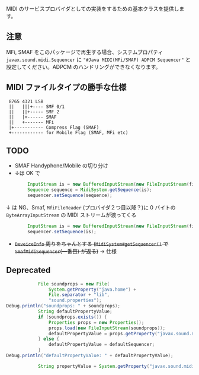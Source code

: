 MIDI のサービスプロバイダとしての実装をするための基本クラスを提供します。

## 注意
MFi, SMAF をこのパッケージで再生する場合、システムプロパティ `javax.sound.midi.Sequencer` に
`"#Java MIDI(MFi/SMAF) ADPCM Sequencer"` と設定してください。ADPCM のハンドリングができなくなります。

## MIDI ファイルタイプの勝手な仕様

```
 8765 4321 LSB
 ||   |||+---- SMF 0/1
 ||   ||+----- SMF 2
 ||   |+------ SMAF
 ||   +------- MFi
 |+----------- Compress Flag (SMAF)
 +------------ for Mobile Flag (SMAF, MFi etc)
```

## TODO

 * SMAF Handyphone/Mobile の切り分け
 * ↓は OK で
```java
        InputStream is = new BufferedInputStream(new FileInputStream(file));
        Sequence sequence = MidiSystem.getSequence(is);
        sequencer.setSequence(sequence);
```
↓ は NG、Smaf, `MfiFileReader` (プロバイダ２つ目以降？)に
 0 バイトの `ByteArrayInputStream` の MIDI ストリームが渡ってくる
```java
        InputStream is = new BufferedInputStream(new FileInputStream(file));
        sequencer.setSequence(is);
```
 * ~~`DeveiceInfo` 周りをちゃんとする (`MidiSystem#getSequencer()` で `SmafMidiSequencer`(一番目) が返る)~~ → 仕様

## Deprecated

```java
            File soundprops = new File(
                System.getProperty("java.home") +
                File.separator + "lib",
                "sound.properties");
Debug.println("soundprops: " + soundprops);
            String defaultPropertyValue;
            if (soundprops.exists()) {
                Properties props = new Properties();
                props.load(new FileInputStream(soundprops));
                defaultPropertyValue = props.getProperty("javax.sound.midi.Sequencer", defaultSequencer);
            } else {
                defaultPropertyValue = defaultSequencer; 
            }
Debug.println("defaultPropertyValue: " + defaultPropertyValue);

            String propertyValue = System.getProperty("javax.sound.midi.Sequencer", defaultPropertyValue);
```
